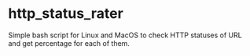 # http_status_rater
Simple bash script for Linux and MacOS to check HTTP statuses of URL and get percentage for each of them.
